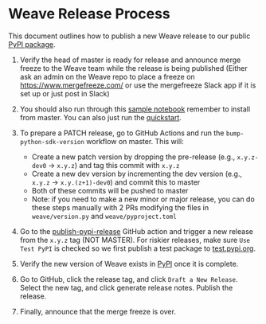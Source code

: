# Weave Release Process

This document outlines how to publish a new Weave release to our public [PyPI package](https://pypi.org/project/weave/).

1. Verify the head of master is ready for release and announce merge freeze to the Weave team while the release is being published (Either ask an admin on the Weave repo to place a freeze on https://www.mergefreeze.com/ or use the mergefreeze Slack app if it is set up or just post in Slack)

2. You should also run through this [sample notebook](https://colab.research.google.com/drive/1DmkLzhFCFC0OoN-ggBDoG1nejGw2jQZy#scrollTo=29hJrcJQA7jZ) remember to install from master. You can also just run the [quickstart](http://wandb.me/weave_colab).

3. To prepare a PATCH release, go to GitHub Actions and run the `bump-python-sdk-version` workflow on master. This will:
   - Create a new patch version by dropping the pre-release (e.g., `x.y.z-dev0` -> `x.y.z`) and tag this commit with `x.y.z`
   - Create a new dev version by incrementing the dev version (e.g., `x.y.z` -> `x.y.(z+1)-dev0`) and commit this to master
   - Both of these commits will be pushed to master
   - Note: if you need to make a new minor or major release, you can do these steps manually with 2 PRs modifying the files in `weave/version.py` and `weave/pyproject.toml`

4. Go to the [publish-pypi-release](https://github.com/wandb/weave/actions/workflows/release.yaml) GitHub action and trigger a new release from the `x.y.z` tag (NOT MASTER). For riskier releases, make sure `Use Test PyPI` is checked so we first publish a test package to [test.pypi.org](https://test.pypi.org/project/weave/#history).

5. Verify the new version of Weave exists in [PyPI](https://pypi.org/project/weave/) once it is complete.

6. Go to GitHub, click the release tag, and click `Draft a New Release`. Select the new tag, and click generate release notes. Publish the release.

7. Finally, announce that the merge freeze is over.
